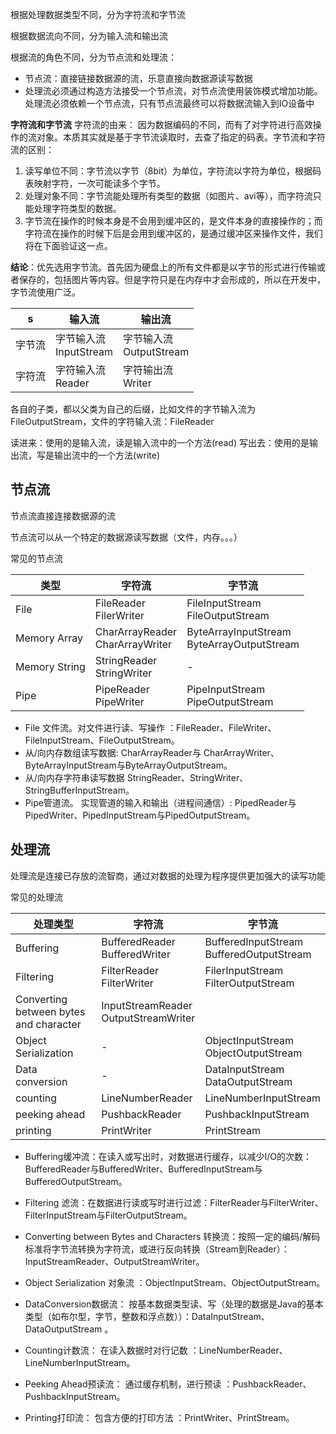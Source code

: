 根据处理数据类型不同，分为字符流和字节流

根据数据流向不同，分为输入流和输出流

根据流的角色不同，分为节点流和处理流：

- 节点流：直接链接数据源的流，乐意直接向数据源读写数据
- 处理流必须通过构造方法接受一个节点流，对节点流使用装饰模式增加功能。处理流必须依赖一个节点流，只有节点流最终可以将数据流输入到IO设备中

**字符流和字节流**
字符流的由来： 因为数据编码的不同，而有了对字符进行高效操作的流对象。本质其实就是基于字节流读取时，去查了指定的码表。字节流和字符流的区别：

1. 读写单位不同：字节流以字节（8bit）为单位，字符流以字符为单位，根据码表映射字符，一次可能读多个字节。
2. 处理对象不同：字节流能处理所有类型的数据（如图片、avi等），而字符流只能处理字符类型的数据。
3. 字节流在操作的时候本身是不会用到缓冲区的，是文件本身的直接操作的；而字符流在操作的时候下后是会用到缓冲区的，是通过缓冲区来操作文件，我们将在下面验证这一点。

**结论**：优先选用字节流。首先因为硬盘上的所有文件都是以字节的形式进行传输或者保存的，包括图片等内容。但是字符只是在内存中才会形成的，所以在开发中，字节流使用广泛。

| s      | 输入流                      | 输出流                       |
| ------ | --------------------------- | ---------------------------- |
| 字节流 | 字节输入流<br />InputStream | 字节输入流<br />OutputStream |
| 字符流 | 字符输入流<br />Reader      | 字符输出流<br />Writer       |

各自的子类，都以父类为自己的后缀，比如文件的字节输入流为FileOutputStream，文件的字符输入流：FileReader

读进来：使用的是输入流，读是输入流中的一个方法(read)
写出去：使用的是输出流，写是输出流中的一个方法(write)

## 节点流

节点流直接连接数据源的流

节点流可以从一个特定的数据源读写数据（文件，内存。。。）

常见的节点流

| 类型          | 字符流                               | 字节流                                          |
| ------------- | ------------------------------------ | ----------------------------------------------- |
| File          | FileReader<br />FilerWriter          | FileInputStream<br />FileOutputStream           |
| Memory Array  | CharArrayReader<br />CharArrayWriter | ByteArrayInputStream<br />ByteArrayOutputStream |
| Memory String | StringReader<br />StringWriter       | -                                               |
| Pipe          | PipeReader<br />PipeWriter           | PipeInputStream<br />PipeOutputStream           |

- File 文件流。对文件进行读、写操作 ：FileReader、FileWriter、FileInputStream、FileOutputStream。
- 从/向内存数组读写数据: CharArrayReader与 CharArrayWriter、ByteArrayInputStream与ByteArrayOutputStream。
- 从/向内存字符串读写数据 StringReader、StringWriter、StringBufferInputStream。
- Pipe管道流。 实现管道的输入和输出（进程间通信）: PipedReader与PipedWriter、PipedInputStream与PipedOutputStream。

## 处理流

处理流是连接已存放的流智商，通过对数据的处理为程序提供更加强大的读写功能

常见的处理流

| 处理类型                               | 字符流                                    | 字节流                                        |
| -------------------------------------- | ----------------------------------------- | --------------------------------------------- |
| Buffering                              | BufferedReader<br />BufferedWriter        | BufferedInputStream<br />BufferedOutputStream |
| Filtering                              | FilterReader<br />FilterWriter            | FilerInputStream<br />FilterOutputStream      |
| Converting between bytes and character | InputStreamReader<br />OutputStreamWriter |                                               |
| Object Serialization                   | -                                         | ObjectInputStream<br />ObjectOutputStream     |
| Data conversion                        | -                                         | DataInputStream<br />DataOutputStream         |
| counting                               | LineNumberReader                          | LineNumberInputStream                         |
| peeking ahead                          | PushbackReader                            | PushbackInputStream                           |
| printing                               | PrintWriter                               | PrintStream                                   |

- Buffering缓冲流：在读入或写出时，对数据进行缓存，以减少I/O的次数：BufferedReader与BufferedWriter、BufferedInputStream与BufferedOutputStream。

- Filtering 滤流：在数据进行读或写时进行过滤：FilterReader与FilterWriter、FilterInputStream与FilterOutputStream。

- Converting between Bytes and Characters 转换流：按照一定的编码/解码标准将字节流转换为字符流，或进行反向转换（Stream到Reader）：InputStreamReader、OutputStreamWriter。

- Object Serialization 对象流 ：ObjectInputStream、ObjectOutputStream。

- DataConversion数据流： 按基本数据类型读、写（处理的数据是Java的基本类型（如布尔型，字节，整数和浮点数））：DataInputStream、DataOutputStream 。

- Counting计数流： 在读入数据时对行记数 ：LineNumberReader、LineNumberInputStream。

- Peeking Ahead预读流： 通过缓存机制，进行预读 ：PushbackReader、PushbackInputStream。

- Printing打印流： 包含方便的打印方法 ：PrintWriter、PrintStream。

  